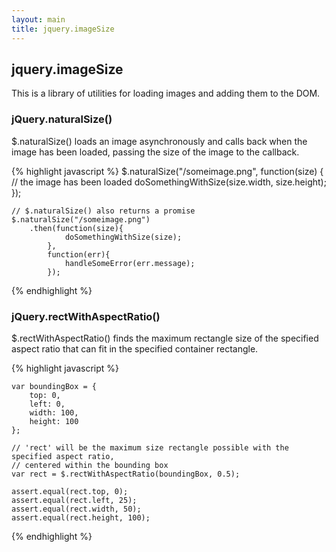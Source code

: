```yaml
---
layout: main
title: jquery.imageSize
---
```


## jquery.imageSize

This is a library of utilities for loading images and adding them to the DOM.

### jQuery.naturalSize()

$.naturalSize() loads an image asynchronously and calls back when the image has been loaded, passing the size of the image to the callback.    

{% highlight javascript %}
    $.naturalSize("/someimage.png", function(size) {        
        // the image has been loaded
        doSomethingWithSize(size.width, size.height);
    });

    // $.naturalSize() also returns a promise
    $.naturalSize("/someimage.png")
        .then(function(size){
                doSomethingWithSize(size);
            },
            function(err){
                handleSomeError(err.message);
            });
{% endhighlight %}

### jQuery.rectWithAspectRatio()

$.rectWithAspectRatio() finds the maximum rectangle size of the specified aspect ratio that can fit in the specified container rectangle.

{% highlight javascript %}

    var boundingBox = {
        top: 0,
        left: 0,
        width: 100,
        height: 100
    };

    // 'rect' will be the maximum size rectangle possible with the specified aspect ratio, 
    // centered within the bounding box
    var rect = $.rectWithAspectRatio(boundingBox, 0.5);

    assert.equal(rect.top, 0);
    assert.equal(rect.left, 25);
    assert.equal(rect.width, 50);
    assert.equal(rect.height, 100);

{% endhighlight %}